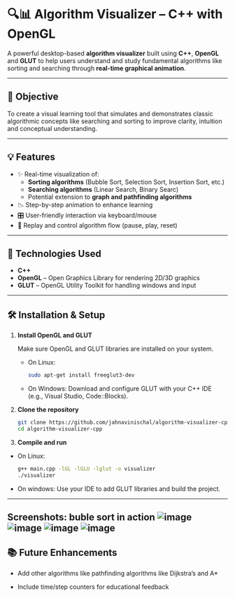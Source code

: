 # 🔍📊 Algorithm Visualizer – C++ with OpenGL

A powerful desktop-based **algorithm visualizer** built using **C++**, **OpenGL** and **GLUT** to help users understand and study fundamental algorithms like sorting and searching through **real-time graphical animation**.

---

## 🎯 Objective

To create a visual learning tool that simulates and demonstrates classic algorithmic concepts like searching and sorting to improve clarity, intuition and conceptual understanding.

---

## 💡 Features

- ✨ Real-time visualization of:
  - **Sorting algorithms** (Bubble Sort, Selection Sort, Insertion Sort, etc.)
  - **Searching algorithms** (Linear Search, Binary Searc)
  - Potential extension to **graph and pathfinding algorithms**
- 📉 Step-by-step animation to enhance learning
- 🎛️ User-friendly interaction via keyboard/mouse
- 🔄 Replay and control algorithm flow (pause, play, reset)

---

## 🧰 Technologies Used

- **C++**
- **OpenGL** – Open Graphics Library for rendering 2D/3D graphics
- **GLUT** – OpenGL Utility Toolkit for handling windows and input

---

## 🛠️ Installation & Setup

1. **Install OpenGL and GLUT**

   Make sure OpenGL and GLUT libraries are installed on your system.

   - On Linux:
     ```bash
     sudo apt-get install freeglut3-dev
     ```

   - On Windows:
     Download and configure GLUT with your C++ IDE (e.g., Visual Studio, Code::Blocks).

2. **Clone the repository**

   ```bash
   git clone https://github.com/jahnavinischal/algorithm-visualizer-cpp.git
   cd algorithm-visualizer-cpp

3. **Compile and run**
- On Linux:
  ```bash
  g++ main.cpp -lGL -lGLU -lglut -o visualizer
  ./visualizer
- On windows: Use your IDE to add GLUT libraries and build the project.
---
**Screenshots: buble sort in action**
![image](https://github.com/user-attachments/assets/a9693f7c-1aa7-4943-bcd6-d55c5cdb080c)
![image](https://github.com/user-attachments/assets/f43c6c40-7508-4273-9939-ee96d1d5dee7)
![image](https://github.com/user-attachments/assets/40f5d1c4-0929-422b-a4ee-4c0080becf81)
![image](https://github.com/user-attachments/assets/b798678b-215b-4b40-ae52-7949bc88d0a8)
---
## 📚 Future Enhancements
- Add other algorithms like pathfinding algorithms like Dijkstra’s and A*

- Include time/step counters for educational feedback
